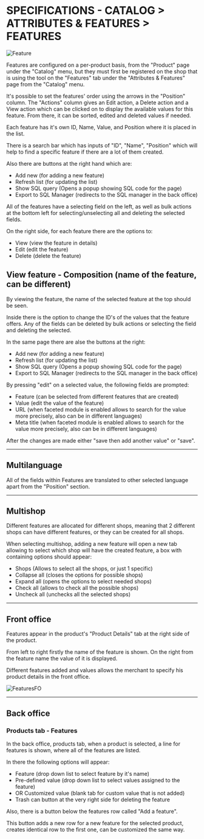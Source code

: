 # SPECIFICATIONS - CATALOG > ATTRIBUTES & FEATURES > FEATURES


![Feature](prestashop-specs/static/img/Features.png)


Features are configured on a per-product basis, from the "Product" page under the "Catalog" menu, but they must first be registered on the shop that is using the tool on the "Features" tab under the "Attributes & Features" page from the "Catalog" menu.

It's possible to set the features' order using the arrows in the "Position" column. The "Actions" column gives an Edit action, a Delete action and a View action which can be clicked on to display the available values for this feature. From there, it can be sorted, edited and deleted values if needed.

Each feature has it's own ID, Name, Value, and Position where it is placed in the list.

There is a search bar which has inputs of "ID", "Name", "Position" which will help to find a specific feature if there are a lot of them created.

Also there are buttons at the right hand which are:

 - Add new (for adding a new feature)
 - Refresh list (for updating the list)
 - Show SQL query (Opens a popup showing SQL code for the page)
 - Export to SQL Manager (redirects to the SQL manager in the back office)
 
 
 All of the features have a selecting field on the left, as well as bulk actions at the bottom left for selecting/unselecting all and deleting the selected fields.
 
 On the right side, for each feature there are the options to:
 
  - View (view the feature in details)
  - Edit (edit the feature)
  - Delete (delete the feature)
 
 
 ## View feature - Composition (name of the feature, can be different)
 
 By viewing the feature, the name of the selected feature at the top should be seen.
 
 Inside there is the option to change the ID's of the values that the feature offers. Any of the fields can be deleted by bulk actions or selecting the field and deleting the selected.
 
 In the same page there are alse the buttons at the right:
 
  - Add new (for adding a new feature)
  - Refresh list (for updating the list)
  - Show SQL query (Opens a popup showing SQL code for the page)
  - Export to SQL Manager (redirects to the SQL manager in the back office)
 
 By pressing "edit" on a selected value, the following fields are prompted:
 
  - Feature (can be selected from different features that are created)
  - Value (edit the value of the feature)
  - URL (when faceted module is enabled allows to search for the value more precisely, also can be in different languages)
  - Meta title (when faceted module is enabled allows to search for the value more precisely, also can be in different languages)
  
After the changes are made either "save then add another value" or "save".

---


## Multilanguage

All of the fields within Features are translated to other selected language apart from the "Position" section.


---

## Multishop

Different features are allocated for different shops, meaning that 2 different shops can have different features, or they can be created for all shops.

When selecting multishop, adding a new feature will open a new tab allowing to select which shop will have the created feature, a box with containing options should appear:

 - Shops (Allows to select all the shops, or just 1 specific)
 - Collapse all (closes the options for possible shops)
 - Expand all (opens the options to select needed shops)
 - Check all (allows to check all the possible shops)
 - Uncheck all (unchecks all the selected shops)
 
 
 
---

## Front office

Features appear in the product's "Product Details" tab at the right side of the product.

From left to right firstly the name of the feature is shown. On the right from the feature name the value of it is displayed.

Different features added and values allows the merchant to specify his product details in the front office.


![FeaturesFO](prestashop-specs/static/img/FeaturesFO.png)




---

## Back office

### Products tab - Features


In the back office, products tab, when a product is selected, a line for features is shown, where all of the features are listed.

In there the following options will appear:

 - Feature (drop down list to select feature by it's name)
 - Pre-defined value (drop down list to select values assigned to the feature)
 - OR Customized value (blank tab for custom value that is not added)
 - Trash can button at the very right side for deleting the feature
 

Also, there is a button below the features row called "Add a feature".

This button adds a new row for a new feature for the selected product, creates identical row to the first one, can be customized the same way.


 
 



 
 
 
